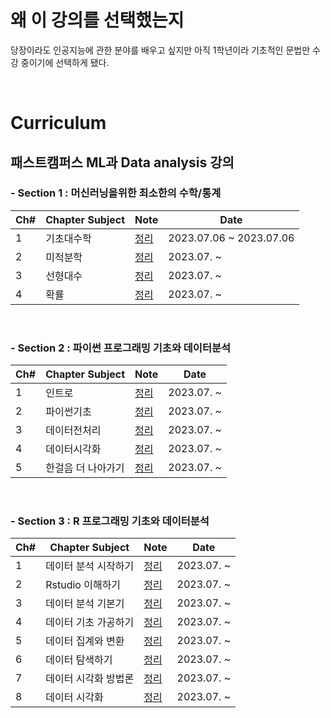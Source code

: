 # 왜 이 강의를 선택했는지
당장이라도 인공지능에 관한 분야를 배우고 싶지만 아직 1학년이라 기초적인 문법만 수강 중이기에 선택하게 됐다.

&nbsp;
# Curriculum
## 패스트캠퍼스 ML과 Data analysis 강의

 ### - Section 1 : 머신러닝을위한 최소한의 수학/통계

|Ch#|Chapter Subject|Note|Date|
|---|---|---|---|
|1|기초대수학|[정리](https://github.com/ssssihoon/ML-Data_Campus/blob/main/1.%E1%84%80%E1%85%B5%E1%84%8E%E1%85%A9%E1%84%83%E1%85%A2%E1%84%89%E1%85%AE%E1%84%92%E1%85%A1%E1%86%A8/20230706/CH01_01~11.md)|2023.07.06 ~ 2023.07.06|
|2|미적분학|[정리]()|2023.07. ~ |
|3|선형대수|[정리]()|2023.07. ~ |
|4|확률|[정리]()|2023.07. ~ |

&nbsp;
### - Section 2 : 파이썬 프로그래밍 기초와 데이터분석

|Ch#|Chapter Subject|Note|Date|
|---|---|---|---|
|1|인트로|[정리]()|2023.07. ~ |
|2|파이썬기초|[정리]()|2023.07. ~ |
|3|데이터전처리|[정리]()|2023.07. ~ |
|4|데이터시각화|[정리]()|2023.07. ~ |
|5|한걸음 더 나아가기|[정리]()|2023.07. ~ |

&nbsp;
### - Section 3 : R 프로그래밍 기초와 데이터분석

|Ch#|Chapter Subject|Note|Date|
|---|---|---|---|
|1|데이터 분석 시작하기|[정리]()|2023.07. ~ |
|2|Rstudio 이해하기|[정리]()|2023.07. ~ |
|3|데이터 분석 기본기|[정리]()|2023.07. ~ |
|4|데이터 기초 가공하기|[정리]()|2023.07. ~ |
|5|데이터 집계와 변환|[정리]()|2023.07. ~ |
|6|데이터 탐색하기|[정리]()|2023.07. ~ |
|7|데이터 시각화 방법론|[정리]()|2023.07. ~ |
|8|데이터 시각화|[정리]()|2023.07. ~ |
